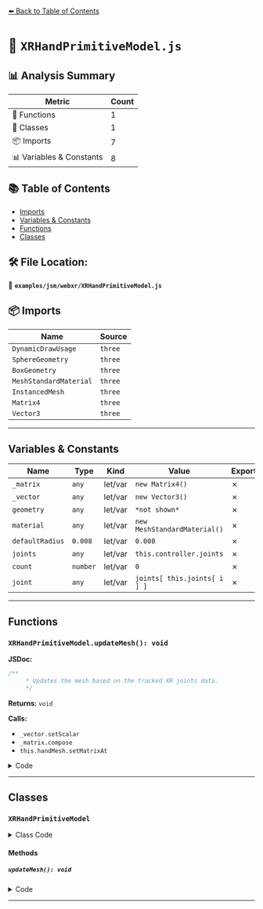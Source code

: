[⬅️ Back to Table of Contents](../../../index.md)

# 📄 `XRHandPrimitiveModel.js`

## 📊 Analysis Summary

| Metric | Count |
|--------|-------|
| 🔧 Functions | 1 |
| 🧱 Classes | 1 |
| 📦 Imports | 7 |
| 📊 Variables & Constants | 8 |

## 📚 Table of Contents

- [Imports](#imports)
- [Variables & Constants](#variables-constants)
- [Functions](#functions)
- [Classes](#classes)

## 🛠️ File Location:
📂 **`examples/jsm/webxr/XRHandPrimitiveModel.js`**

## 📦 Imports

| Name | Source |
|------|--------|
| `DynamicDrawUsage` | `three` |
| `SphereGeometry` | `three` |
| `BoxGeometry` | `three` |
| `MeshStandardMaterial` | `three` |
| `InstancedMesh` | `three` |
| `Matrix4` | `three` |
| `Vector3` | `three` |


---

## Variables & Constants

| Name | Type | Kind | Value | Exported |
|------|------|------|-------|----------|
| `_matrix` | `any` | let/var | `new Matrix4()` | ✗ |
| `_vector` | `any` | let/var | `new Vector3()` | ✗ |
| `geometry` | `any` | let/var | `*not shown*` | ✗ |
| `material` | `any` | let/var | `new MeshStandardMaterial()` | ✗ |
| `defaultRadius` | `0.008` | let/var | `0.008` | ✗ |
| `joints` | `any` | let/var | `this.controller.joints` | ✗ |
| `count` | `number` | let/var | `0` | ✗ |
| `joint` | `any` | let/var | `joints[ this.joints[ i ] ]` | ✗ |


---

## Functions

### `XRHandPrimitiveModel.updateMesh(): void`

**JSDoc:**
```typescript
/**
	 * Updates the mesh based on the tracked XR joints data.
	 */
```

**Returns:** `void`

**Calls:**

- `_vector.setScalar`
- `_matrix.compose`
- `this.handMesh.setMatrixAt`

<details><summary>Code</summary>

```typescript
updateMesh() {

		const defaultRadius = 0.008;
		const joints = this.controller.joints;

		let count = 0;

		for ( let i = 0; i < this.joints.length; i ++ ) {

			const joint = joints[ this.joints[ i ] ];

			if ( joint.visible ) {

				_vector.setScalar( joint.jointRadius || defaultRadius );
				_matrix.compose( joint.position, joint.quaternion, _vector );
				this.handMesh.setMatrixAt( i, _matrix );

				count ++;

			}

		}

		this.handMesh.count = count;
		this.handMesh.instanceMatrix.needsUpdate = true;

	}
```
</details>


---

## Classes

### `XRHandPrimitiveModel`

<details><summary>Class Code</summary>

```ts
class XRHandPrimitiveModel {

	/**
	 * Constructs a new XR hand primitive model.
	 *
	 * @param {XRHandModel} handModel - The hand model.
	 * @param {Group} controller - The WebXR controller.
	 * @param {string} path - The model path.
	 * @param {XRHandedness} handedness - The handedness of the XR input source.
	 * @param {XRHandPrimitiveModel~Options} options - The model options.
	 */
	constructor( handModel, controller, path, handedness, options ) {

		/**
		 * The WebXR controller.
		 *
		 * @type {Group}
		 */
		this.controller = controller;

		/**
		 * The hand model.
		 *
		 * @type {XRHandModel}
		 */
		this.handModel = handModel;

		/**
		 * The model's environment map.
		 *
		 * @type {?Texture}
		 * @default null
		 */
		this.envMap = null;

		let geometry;

		if ( ! options || ! options.primitive || options.primitive === 'sphere' ) {

			geometry = new SphereGeometry( 1, 10, 10 );

		} else if ( options.primitive === 'box' ) {

			geometry = new BoxGeometry( 1, 1, 1 );

		}

		const material = new MeshStandardMaterial();

		this.handMesh = new InstancedMesh( geometry, material, 30 );
		this.handMesh.frustumCulled = false;
		this.handMesh.instanceMatrix.setUsage( DynamicDrawUsage ); // will be updated every frame
		this.handMesh.castShadow = true;
		this.handMesh.receiveShadow = true;
		this.handModel.add( this.handMesh );

		this.joints = [
			'wrist',
			'thumb-metacarpal',
			'thumb-phalanx-proximal',
			'thumb-phalanx-distal',
			'thumb-tip',
			'index-finger-metacarpal',
			'index-finger-phalanx-proximal',
			'index-finger-phalanx-intermediate',
			'index-finger-phalanx-distal',
			'index-finger-tip',
			'middle-finger-metacarpal',
			'middle-finger-phalanx-proximal',
			'middle-finger-phalanx-intermediate',
			'middle-finger-phalanx-distal',
			'middle-finger-tip',
			'ring-finger-metacarpal',
			'ring-finger-phalanx-proximal',
			'ring-finger-phalanx-intermediate',
			'ring-finger-phalanx-distal',
			'ring-finger-tip',
			'pinky-finger-metacarpal',
			'pinky-finger-phalanx-proximal',
			'pinky-finger-phalanx-intermediate',
			'pinky-finger-phalanx-distal',
			'pinky-finger-tip'
		];

	}

	/**
	 * Updates the mesh based on the tracked XR joints data.
	 */
	updateMesh() {

		const defaultRadius = 0.008;
		const joints = this.controller.joints;

		let count = 0;

		for ( let i = 0; i < this.joints.length; i ++ ) {

			const joint = joints[ this.joints[ i ] ];

			if ( joint.visible ) {

				_vector.setScalar( joint.jointRadius || defaultRadius );
				_matrix.compose( joint.position, joint.quaternion, _vector );
				this.handMesh.setMatrixAt( i, _matrix );

				count ++;

			}

		}

		this.handMesh.count = count;
		this.handMesh.instanceMatrix.needsUpdate = true;

	}

}
```
</details>

#### Methods

##### `updateMesh(): void`

<details><summary>Code</summary>

```ts
updateMesh() {

		const defaultRadius = 0.008;
		const joints = this.controller.joints;

		let count = 0;

		for ( let i = 0; i < this.joints.length; i ++ ) {

			const joint = joints[ this.joints[ i ] ];

			if ( joint.visible ) {

				_vector.setScalar( joint.jointRadius || defaultRadius );
				_matrix.compose( joint.position, joint.quaternion, _vector );
				this.handMesh.setMatrixAt( i, _matrix );

				count ++;

			}

		}

		this.handMesh.count = count;
		this.handMesh.instanceMatrix.needsUpdate = true;

	}
```
</details>


---